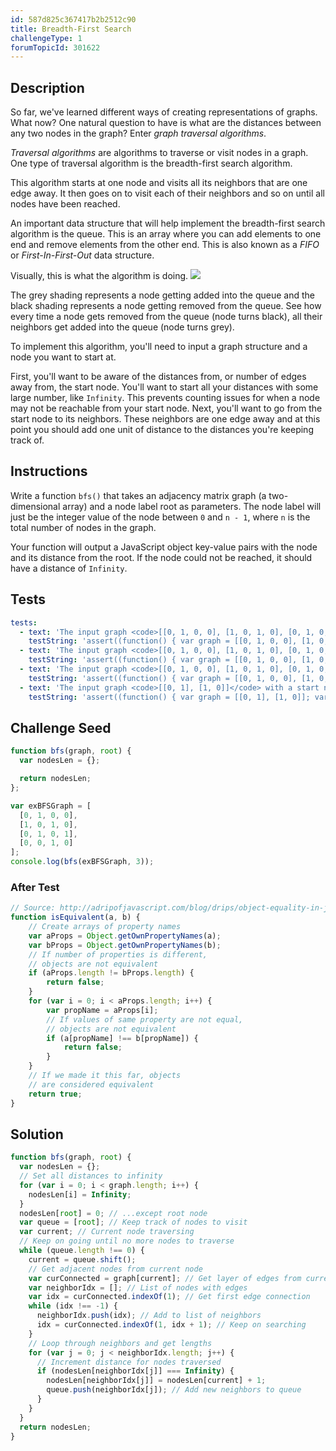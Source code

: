 ```yaml
---
id: 587d825c367417b2b2512c90
title: Breadth-First Search
challengeType: 1
forumTopicId: 301622
---
```


## Description

<section id='description'>

So far, we've learned different ways of creating representations of graphs. What now? One natural question to have is what are the distances between any two nodes in the graph? Enter <dfn>graph traversal algorithms</dfn>.

<dfn>Traversal algorithms</dfn> are algorithms to traverse or visit nodes in a graph. One type of traversal algorithm is the breadth-first search algorithm.

This algorithm starts at one node and visits all its neighbors that are one edge away. It then goes on to visit each of their neighbors and so on until all nodes have been reached.

An important data structure that will help implement the breadth-first search algorithm is the queue. This is an array where you can add elements to one end and remove elements from the other end. This is also known as a <dfn>FIFO</dfn> or <dfn>First-In-First-Out</dfn> data structure.

Visually, this is what the algorithm is doing. ![](https://camo.githubusercontent.com/2f57e6239884a1a03402912f13c49555dec76d06/68747470733a2f2f75706c6f61642e77696b696d656469612e6f72672f77696b6970656469612f636f6d6d6f6e732f342f34362f416e696d617465645f4246532e676966)

The grey shading represents a node getting added into the queue and the black shading represents a node getting removed from the queue. See how every time a node gets removed from the queue (node turns black), all their neighbors get added into the queue (node turns grey).

To implement this algorithm, you'll need to input a graph structure and a node you want to start at.

First, you'll want to be aware of the distances from, or number of edges away from, the start node. You'll want to start all your distances with some large number, like `Infinity`. This prevents counting issues for when a node may not be reachable from your start node. Next, you'll want to go from the start node to its neighbors. These neighbors are one edge away and at this point you should add one unit of distance to the distances you're keeping track of.

</section>

## Instructions

<section id='instructions'>

Write a function `bfs()` that takes an adjacency matrix graph (a two-dimensional array) and a node label root as parameters. The node label will just be the integer value of the node between `0` and `n - 1`, where `n` is the total number of nodes in the graph.

Your function will output a JavaScript object key-value pairs with the node and its distance from the root. If the node could not be reached, it should have a distance of `Infinity`.

</section>

## Tests

<section id='tests'>

```yml
tests:
  - text: 'The input graph <code>[[0, 1, 0, 0], [1, 0, 1, 0], [0, 1, 0, 1], [0, 0, 1, 0]]</code> with a start node of <code>1</code> should return <code>{0: 1, 1: 0, 2: 1, 3: 2}</code>'
    testString: 'assert((function() { var graph = [[0, 1, 0, 0], [1, 0, 1, 0], [0, 1, 0, 1], [0, 0, 1, 0]]; var results = bfs(graph, 1); return isEquivalent(results, {0: 1, 1: 0, 2: 1, 3: 2})})());'
  - text: 'The input graph <code>[[0, 1, 0, 0], [1, 0, 1, 0], [0, 1, 0, 0], [0, 0, 0, 0]]</code> with a start node of <code>1</code> should return <code>{0: 1, 1: 0, 2: 1, 3: Infinity}</code>'
    testString: 'assert((function() { var graph = [[0, 1, 0, 0], [1, 0, 1, 0], [0, 1, 0, 0], [0, 0, 0, 0]]; var results = bfs(graph, 1); return isEquivalent(results, {0: 1, 1: 0, 2: 1, 3: Infinity})})());'
  - text: 'The input graph <code>[[0, 1, 0, 0], [1, 0, 1, 0], [0, 1, 0, 1], [0, 0, 1, 0]]</code> with a start node of <code>0</code> should return <code>{0: 0, 1: 1, 2: 2, 3: 3}</code>'
    testString: 'assert((function() { var graph = [[0, 1, 0, 0], [1, 0, 1, 0], [0, 1, 0, 1], [0, 0, 1, 0]]; var results = bfs(graph, 0); return isEquivalent(results, {0: 0, 1: 1, 2: 2, 3: 3})})());'
  - text: 'The input graph <code>[[0, 1], [1, 0]]</code> with a start node of <code>0</code> should return <code>{0: 0, 1: 1}</code>'
    testString: 'assert((function() { var graph = [[0, 1], [1, 0]]; var results = bfs(graph, 0); return isEquivalent(results, {0: 0, 1: 1})})());'

```

</section>

## Challenge Seed

<section id='challengeSeed'>

<div id='js-seed'>

```js
function bfs(graph, root) {
  var nodesLen = {};

  return nodesLen;
};

var exBFSGraph = [
  [0, 1, 0, 0],
  [1, 0, 1, 0],
  [0, 1, 0, 1],
  [0, 0, 1, 0]
];
console.log(bfs(exBFSGraph, 3));
```

</div>

### After Test

<div id='js-teardown'>

```js
// Source: http://adripofjavascript.com/blog/drips/object-equality-in-javascript.html
function isEquivalent(a, b) {
    // Create arrays of property names
    var aProps = Object.getOwnPropertyNames(a);
    var bProps = Object.getOwnPropertyNames(b);
    // If number of properties is different,
    // objects are not equivalent
    if (aProps.length != bProps.length) {
        return false;
    }
    for (var i = 0; i < aProps.length; i++) {
        var propName = aProps[i];
        // If values of same property are not equal,
        // objects are not equivalent
        if (a[propName] !== b[propName]) {
            return false;
        }
    }
    // If we made it this far, objects
    // are considered equivalent
    return true;
}
```

</div>

</section>

## Solution

<section id='solution'>

```js
function bfs(graph, root) {
  var nodesLen = {};
  // Set all distances to infinity
  for (var i = 0; i < graph.length; i++) {
    nodesLen[i] = Infinity;
  }
  nodesLen[root] = 0; // ...except root node
  var queue = [root]; // Keep track of nodes to visit
  var current; // Current node traversing
  // Keep on going until no more nodes to traverse
  while (queue.length !== 0) {
    current = queue.shift();
    // Get adjacent nodes from current node
    var curConnected = graph[current]; // Get layer of edges from current
    var neighborIdx = []; // List of nodes with edges
    var idx = curConnected.indexOf(1); // Get first edge connection
    while (idx !== -1) {
      neighborIdx.push(idx); // Add to list of neighbors
      idx = curConnected.indexOf(1, idx + 1); // Keep on searching
    }
    // Loop through neighbors and get lengths
    for (var j = 0; j < neighborIdx.length; j++) {
      // Increment distance for nodes traversed
      if (nodesLen[neighborIdx[j]] === Infinity) {
        nodesLen[neighborIdx[j]] = nodesLen[current] + 1;
        queue.push(neighborIdx[j]); // Add new neighbors to queue
      }
    }
  }
  return nodesLen;
}
```

</section>
